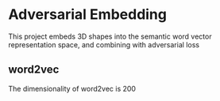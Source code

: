 # Adversarial Embedding

This project embeds 3D shapes into the semantic word vector representation space, and combining with adversarial loss


## word2vec

The dimensionality of word2vec is 200
